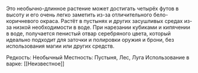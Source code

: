 Это необычно-длинное растение может достигать четырёх футов в высоту и его очень легко заметить из-за отличительного бело-коричневого окраса. Растёт в пустынях и других засушливых средах из-за низкой необходимости в воде. При нарезании кубиками и кипячении в воде, получается пенистый отвар серебряного цвета, который идеально подходит для заточки и полировки оружия и брони, без использования магии или других средств.

Редкость: Необычный 
Местность: Пустыня, Лес, Луга
Использование в варке:
[[Неизвестное]]